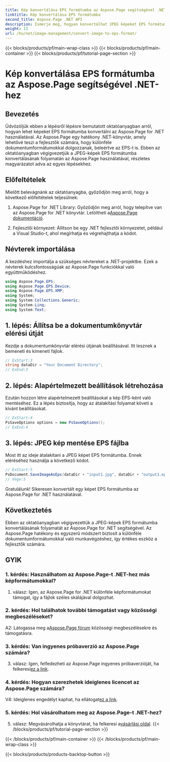```yaml
---
title: Kép konvertálása EPS formátumba az Aspose.Page segítségével .NET-hez
linktitle: Kép konvertálása EPS formátumba
second_title: Aspose.Page .NET API
description: Ismerje meg, hogyan konvertálhat JPEG képeket EPS formátumba az Aspose.Page for .NET használatával. Átfogó útmutató lépésről lépésre.
weight: 13
url: /hu/net/image-management/convert-image-to-eps-format/
---
```


{{< blocks/products/pf/main-wrap-class >}}
{{< blocks/products/pf/main-container >}}
{{< blocks/products/pf/tutorial-page-section >}}

# Kép konvertálása EPS formátumba az Aspose.Page segítségével .NET-hez

## Bevezetés

Üdvözöljük ebben a lépésről lépésre bemutatott oktatóanyagban arról, hogyan lehet képeket EPS formátumba konvertálni az Aspose.Page for .NET használatával. Az Aspose.Page egy hatékony .NET-könyvtár, amely lehetővé teszi a fejlesztők számára, hogy különféle dokumentumformátumokkal dolgozzanak, beleértve az EPS-t is. Ebben az oktatóanyagban végigvezetjük a JPEG-képek EPS formátumba konvertálásának folyamatán az Aspose.Page használatával, részletes magyarázatot adva az egyes lépésekhez.

## Előfeltételek

Mielőtt belevágnánk az oktatóanyagba, győződjön meg arról, hogy a következő előfeltételek teljesülnek:

1.  Aspose.Page for .NET Library: Győződjön meg arról, hogy telepítve van az Aspose.Page for .NET könyvtár. Letöltheti a[Aspose.Page dokumentáció](https://reference.aspose.com/page/net/).

2. Fejlesztői környezet: Állítson be egy .NET fejlesztői környezetet, például a Visual Studio-t, ahol megírhatja és végrehajthatja a kódot.

## Névterek importálása

A kezdéshez importálja a szükséges névtereket a .NET-projektbe. Ezek a névterek kulcsfontosságúak az Aspose.Page funkciókkal való együttműködéshez.

```csharp
using Aspose.Page.EPS;
using Aspose.Page.EPS.Device;
using Aspose.Page.EPS.XMP;
using System;
using System.Collections.Generic;
using System.Linq;
using System.Text;
```

## 1. lépés: Állítsa be a dokumentumkönyvtár elérési útját

Kezdje a dokumentumkönyvtár elérési útjának beállításával. Itt lesznek a bemeneti és kimeneti fájlok.

```csharp
// ExStart:3
string dataDir = "Your Document Directory";
// ExEnd:3
```

## 2. lépés: Alapértelmezett beállítások létrehozása

Ezután hozzon létre alapértelmezett beállításokat a kép EPS-ként való mentéséhez. Ez a lépés biztosítja, hogy az átalakítási folyamat követi a kívánt beállításokat.

```csharp
// ExStart:4
PsSaveOptions options = new PsSaveOptions();
// ExEnd:4
```

## 3. lépés: JPEG kép mentése EPS fájlba

Most itt az ideje átalakítani a JPEG képet EPS formátumba. Ennek eléréséhez használja a következő kódot.

```csharp
// ExStart:5
PsDocument.SaveImageAsEps(dataDir + "input1.jpg", dataDir + "output1.eps", options);
// Vége:5
```

Gratulálunk! Sikeresen konvertált egy képet EPS formátumba az Aspose.Page for .NET használatával.

## Következtetés

Ebben az oktatóanyagban végigvezettük a JPEG-képek EPS formátumba konvertálásának folyamatát az Aspose.Page for .NET segítségével. Az Aspose.Page hatékony és egyszerű módszert biztosít a különféle dokumentumformátumokkal való munkavégzéshez, így értékes eszköz a fejlesztők számára.

## GYIK

### 1. kérdés: Használhatom az Aspose.Page-t .NET-hez más képformátumokkal?

1. válasz: Igen, az Aspose.Page for .NET különféle képformátumokat támogat, így a fájlok széles skálájával dolgozhat.

### 2. kérdés: Hol találhatok további támogatást vagy közösségi megbeszéléseket?

 A2: Látogassa meg a[Aspose.Page fórum](https://forum.aspose.com/c/page/39) közösségi megbeszélésekre és támogatásra.

### 3. kérdés: Van ingyenes próbaverzió az Aspose.Page számára?

 3. válasz: Igen, felfedezheti az Aspose.Page ingyenes próbaverzióját, ha felkeresi[ez a link](https://releases.aspose.com/).

### 4. kérdés: Hogyan szerezhetek ideiglenes licencet az Aspose.Page számára?

 V4: Ideiglenes engedélyt kaphat, ha ellátogat[ez a link](https://purchase.aspose.com/temporary-license/).

### 5. kérdés: Hol vásárolhatom meg az Aspose.Page-t .NET-hez?

5. válasz: Megvásárolhatja a könyvtárat, ha felkeresi a[vásárlási oldal](https://purchase.aspose.com/buy).
{{< /blocks/products/pf/tutorial-page-section >}}

{{< /blocks/products/pf/main-container >}}
{{< /blocks/products/pf/main-wrap-class >}}

{{< blocks/products/products-backtop-button >}}
